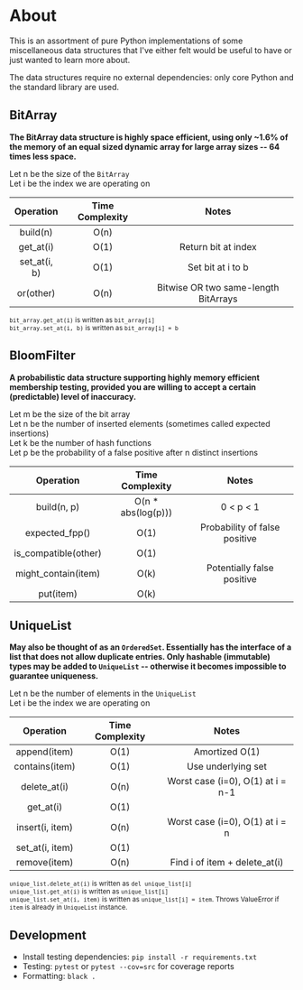 # About

This is an assortment of pure Python implementations of some miscellaneous data structures that I've either felt would be useful to have or just wanted to learn more about.

The data structures require no external dependencies: only core Python and the standard library are used.

## BitArray

<b> The BitArray data structure is highly space efficient, using only ~1.6% of the memory of an equal sized dynamic array for large array sizes -- 64 times less space. </b>


Let n be the size of the `BitArray`\
Let i be the index we are operating on

|   Operation  	| Time Complexity 	|                 Notes                	|
|:------------:	|:---------------:	|:------------------------------------:	|
|   build(n)   	|       O(n)      	|                                      	|
|   get_at(i)  	|       O(1)      	|          Return bit at index         	|
| set_at(i, b) 	|       O(1)      	|           Set bit at i to b          	|
|   or(other)  	|       O(n)      	| Bitwise OR two same-length BitArrays 	|


<sub>`bit_array.get_at(i)` is written as `bit_array[i]`</sub>\
<sub>`bit_array.set_at(i, b)` is written as `bit_array[i] = b`


## BloomFilter

<b> A probabilistic data structure supporting highly memory efficient membership testing, provided you are willing to accept a certain (predictable) level of inaccuracy. </b>


Let m be the size of the bit array\
Let n be the number of inserted elements (sometimes called expected insertions)\
Let k be the number of hash functions\
Let p be the probability of a false positive after n distinct insertions

|       Operation      |   Time Complexity  |             Notes             |
|:--------------------:|:------------------:|:-----------------------------:|
|      build(n, p)     | O(n * abs(log(p))) |           0 < p < 1           |
|    expected_fpp()    |        O(1)        | Probability of false positive |
| is_compatible(other) |        O(1)        |                               |
|  might_contain(item) |        O(k)        |   Potentially false positive  |
|       put(item)      |        O(k)        |                               |


## UniqueList

<b> May also be thought of as an `OrderedSet`. Essentially has the interface of a list that does not allow duplicate entries. Only hashable (immutable) types may be added to `UniqueList` -- otherwise it becomes impossible to guarantee uniqueness. </b>

Let n be the number of elements in the `UniqueList`\
Let i be the index we are operating on


|    Operation    	| Time Complexity 	|               Notes               	|
|:---------------:	|:---------------:	|:---------------------------------:	|
|   append(item)  	|       O(1)      	|           Amortized O(1)          	|
|  contains(item) 	|       O(1)      	|         Use underlying set        	|
|   delete_at(i)  	|       O(n)      	| Worst case (i=0), O(1) at i = n-1 	|
|    get_at(i)    	|       O(1)      	|                                   	|
| insert(i, item) 	|       O(n)      	|  Worst case (i=0), O(1) at i = n  	|
| set_at(i, item) 	|       O(1)      	|                                   	|
|   remove(item)  	|       O(n)      	|   Find i of item + delete_at(i)   	|


<sub>`unique_list.delete_at(i)` is written as `del unique_list[i]`</sub>\
<sub>`unique_list.get_at(i)` is written as `unique_list[i]`</sub>\
<sub>`unique_list.set_at(i, item)` is written as `unique_list[i] = item`. Throws ValueError if `item` is already in `UniqueList` instance.</sub>


## Development

- Install testing dependencies: `pip install -r requirements.txt`
- Testing: `pytest` or `pytest --cov=src` for coverage reports
- Formatting: `black .`
